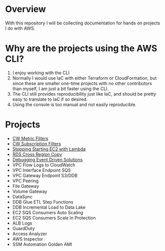 # Overview
With this repository I will be collecting documentation for hands on projects I do with AWS.

# Why are the projects using the AWS CLI?
1. I enjoy working with the CLI
2. Normally I would use IaC with either Terraform or CloudFormation, but since these are smaller one-time projects with no other contributors than myself, I am just a bit faster using the CLI.
3. The CLI still provides reproducibility just like IaC, and should be pretty easy to translate to IaC if so desired.
4. Using the console is too manual and not easily reproducible.

# Projects
- [CW Metric Filters](cloudwatch-metric-filters/README.md)
- [CW Subscription Filters](cloudwatch-subscription-filters/README.md)
- [Stopping Starting EC2 with Lambda](lambda-start-stop-ec2/README.md)
- [RDS Cross Region Copy](rds-cross-region-copy/README.md)
- [Debugging Event Driven Solutions](debugging-event-driven-solutions/README.md)
- VPC Flow Logs to CloudWatch
- VPC Interface Endpoint SQS
- VPC Gateway Endpoint S3/DDB
- VPC Peering
- File Gateway
- Volume Gateway
- DataSync
- DDB Glue ETL Step Functions
- DDB Incremental Load to Data Lake
- EC2 SQS Consumers Auto Scaling
- EC2 SQS Consumers Scale In Protection
- ALB Logs
- GuardDuty
- Access Analyzer
- AWS Inspector
- SSM Automation Golden AMI